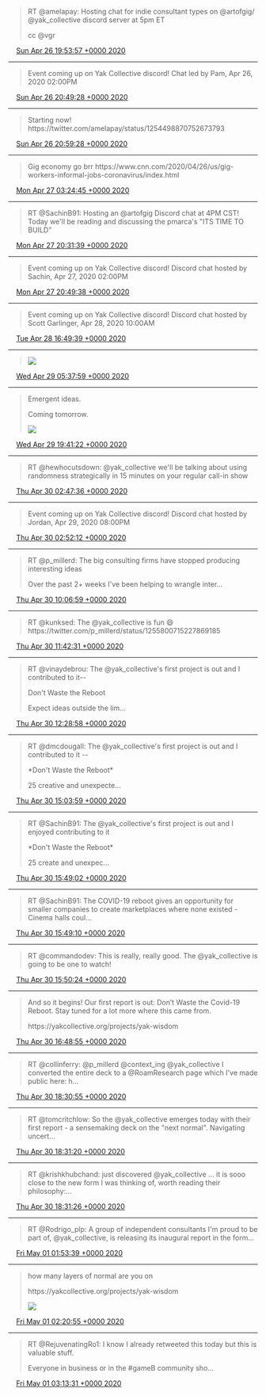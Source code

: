> RT @amelapay: Hosting chat for indie consultant types on @artofgig/ @yak\_collective discord server at 5pm ET   
>   
> cc @vgr

<img src="../../media/tweet.ico" width="12" /> [Sun Apr 26 19:53:57 +0000 2020](https://twitter.com/yak_collective/status/1254498972166754305)

----

> Event coming up on Yak Collective discord\! Chat led by Pam, Apr 26, 2020 02:00PM

<img src="../../media/tweet.ico" width="12" /> [Sun Apr 26 20:49:28 +0000 2020](https://twitter.com/yak_collective/status/1254512944253227009)

----

> Starting now\! https://twitter\.com/amelapay/status/1254498870752673793

<img src="../../media/tweet.ico" width="12" /> [Sun Apr 26 20:59:28 +0000 2020](https://twitter.com/yak_collective/status/1254515461489737728)

----

> Gig economy go brr https://www\.cnn\.com/2020/04/26/us/gig\-workers\-informal\-jobs\-coronavirus/index\.html

<img src="../../media/tweet.ico" width="12" /> [Mon Apr 27 03:24:45 +0000 2020](https://twitter.com/yak_collective/status/1254612420959457281)

----

> RT @SachinB91: Hosting an @artofgig Discord chat at 4PM CST\! Today we'll be reading and discussing the pmarca's "ITS TIME TO BUILD"

<img src="../../media/tweet.ico" width="12" /> [Mon Apr 27 20:31:39 +0000 2020](https://twitter.com/yak_collective/status/1254870848160378886)

----

> Event coming up on Yak Collective discord\! Discord chat hosted by Sachin, Apr 27, 2020 02:00PM

<img src="../../media/tweet.ico" width="12" /> [Mon Apr 27 20:49:38 +0000 2020](https://twitter.com/yak_collective/status/1254875373172637697)

----

> Event coming up on Yak Collective discord\! Discord chat hosted by Scott Garlinger, Apr 28, 2020 10:00AM

<img src="../../media/tweet.ico" width="12" /> [Tue Apr 28 16:49:39 +0000 2020](https://twitter.com/yak_collective/status/1255177368852971520)

----

> ![](../../media/1255370726858776577-EWv5AhYWAAAVrdi.jpg)

<img src="../../media/tweet.ico" width="12" /> [Wed Apr 29 05:37:59 +0000 2020](https://twitter.com/yak_collective/status/1255370726858776577)

----

> Emergent ideas\.    
>   
> Coming tomorrow\. 
> 
> ![](../../media/1255582970393624576-EWy6AQvX0AIsegQ.jpg)

<img src="../../media/tweet.ico" width="12" /> [Wed Apr 29 19:41:22 +0000 2020](https://twitter.com/yak_collective/status/1255582970393624576)

----

> RT @hewhocutsdown: @yak\_collective we'll be talking about using randomness strategically in 15 minutes on your regular call\-in show

<img src="../../media/tweet.ico" width="12" /> [Thu Apr 30 02:47:36 +0000 2020](https://twitter.com/yak_collective/status/1255690234886598656)

----

> Event coming up on Yak Collective discord\! Discord chat hosted by Jordan, Apr 29, 2020 08:00PM

<img src="../../media/tweet.ico" width="12" /> [Thu Apr 30 02:52:12 +0000 2020](https://twitter.com/yak_collective/status/1255691395421085696)

----

> RT @p\_millerd: The big consulting firms have stopped producing interesting ideas  
>   
> Over the past 2\+ weeks I've been helping to wrangle inter…

<img src="../../media/tweet.ico" width="12" /> [Thu Apr 30 10:06:59 +0000 2020](https://twitter.com/yak_collective/status/1255800810597908481)

----

> RT @kunksed: The @yak\_collective is fun 😄 https://twitter\.com/p\_millerd/status/1255800715227869185

<img src="../../media/tweet.ico" width="12" /> [Thu Apr 30 11:42:31 +0000 2020](https://twitter.com/yak_collective/status/1255824852100972544)

----

> RT @vinaydebrou: The @yak\_collective's first project is out and I contributed to it\-\-  
>   
> Don't Waste the Reboot  
>   
> Expect ideas outside the lim…

<img src="../../media/tweet.ico" width="12" /> [Thu Apr 30 12:28:58 +0000 2020](https://twitter.com/yak_collective/status/1255836542091870210)

----

> RT @dmcdougall: The @yak\_collective's first project is out and I contributed to it \-\-  
>   
> \*Don't Waste the Reboot\*   
>   
> 25 creative and unexpecte…

<img src="../../media/tweet.ico" width="12" /> [Thu Apr 30 15:03:59 +0000 2020](https://twitter.com/yak_collective/status/1255875550901448704)

----

> RT @SachinB91: The @yak\_collective's first project is out and I enjoyed contributing to it  
>   
> \*Don't Waste the Reboot\*  
>   
> 25 create and unexpec…

<img src="../../media/tweet.ico" width="12" /> [Thu Apr 30 15:49:02 +0000 2020](https://twitter.com/yak_collective/status/1255886889543847936)

----

> RT @SachinB91: The COVID\-19 reboot gives an opportunity for smaller companies to create marketplaces where none existed \- Cinema halls coul…

<img src="../../media/tweet.ico" width="12" /> [Thu Apr 30 15:49:10 +0000 2020](https://twitter.com/yak_collective/status/1255886923459002371)

----

> RT @commandodev: This is really, really good\. The @yak\_collective is going to be one to watch\!

<img src="../../media/tweet.ico" width="12" /> [Thu Apr 30 15:50:24 +0000 2020](https://twitter.com/yak_collective/status/1255887233829105664)

----

> And so it begins\! Our first report is out: Don’t Waste the Covid\-19 Reboot\. Stay tuned for a lot more where this came from\.  
>   
> https://yakcollective\.org/projects/yak\-wisdom

<img src="../../media/tweet.ico" width="12" /> [Thu Apr 30 16:48:55 +0000 2020](https://twitter.com/yak_collective/status/1255901959543861249)

----

> RT @collinferry: @p\_millerd @context\_ing @yak\_collective I converted the entire deck to a @RoamResearch page which I've made public here: h…

<img src="../../media/tweet.ico" width="12" /> [Thu Apr 30 18:30:55 +0000 2020](https://twitter.com/yak_collective/status/1255927628743290886)

----

> RT @tomcritchlow: So the @yak\_collective emerges today with their first report \- a sensemaking deck on the "next normal"\. Navigating uncert…

<img src="../../media/tweet.ico" width="12" /> [Thu Apr 30 18:31:20 +0000 2020](https://twitter.com/yak_collective/status/1255927732506107904)

----

> RT @krishkhubchand: just discovered @yak\_collective \.\.\. it is sooo close to the new form I was thinking of, worth reading their philosophy:…

<img src="../../media/tweet.ico" width="12" /> [Thu Apr 30 18:31:26 +0000 2020](https://twitter.com/yak_collective/status/1255927757529395201)

----

> RT @Rodrigo\_plp: A group of independent consultants I'm proud to be part of, @yak\_collective, is releasing its inaugural report in the form…

<img src="../../media/tweet.ico" width="12" /> [Fri May 01 01:53:39 +0000 2020](https://twitter.com/yak_collective/status/1256039047467724800)

----

> how many layers of normal are you on  
>   
> https://yakcollective\.org/projects/yak\-wisdom 
> 
> ![](../../media/1256045909126848512-EW5ex0YXsAMLY43.png)

<img src="../../media/tweet.ico" width="12" /> [Fri May 01 02:20:55 +0000 2020](https://twitter.com/yak_collective/status/1256045909126848512)

----

> RT @RejuvenatingRo1: I know I already retweeted this today but this is valuable stuff\.  
>   
> Everyone in business or in the \#gameB community sho…

<img src="../../media/tweet.ico" width="12" /> [Fri May 01 03:13:31 +0000 2020](https://twitter.com/yak_collective/status/1256059146824118272)